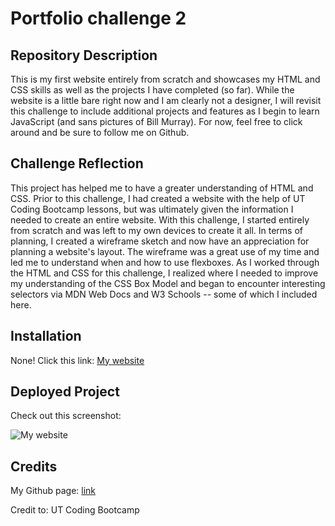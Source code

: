# **Portfolio challenge 2**

## Repository Description

This is my first website entirely from scratch and showcases my HTML and CSS skills as well as the projects I have completed (so far). While the website is a little bare right now and I am clearly not a designer, I will revisit this challenge to include additional projects and features as I begin to learn JavaScript (and sans pictures of Bill Murray). For now, feel free to click around and be sure to follow me on Github.

## Challenge Reflection

This project has helped me to have a greater understanding of HTML and CSS. Prior to this challenge, I had created a website with the help of UT Coding Bootcamp lessons, but was ultimately given the information I needed to create an entire website. With this challenge, I started entirely from scratch and was left to my own devices to create it all. In terms of planning, I created a wireframe sketch and now have an appreciation for planning a website's layout. The wireframe was a great use of my time and led me to understand when and how to use flexboxes. As I worked through the HTML and CSS for this challenge, I realized where I needed to improve my understanding of the CSS Box Model and began to encounter interesting selectors via MDN Web Docs and W3 Schools -- some of which I included here.

## Installation

None! Click this link: [My website](https://ggamb.github.io/portfolio-challenge-2/)

## Deployed Project

Check out this screenshot:

![My website](https://user-images.githubusercontent.com/86434738/130325533-8c9699bf-3db8-4403-aa32-e92c829017dd.png)


## Credits

My Github page: [link](https://github.com/ggamb)

Credit to: UT Coding Bootcamp
